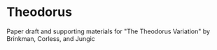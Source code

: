 # Theodorus
Paper draft and supporting materials for "The Theodorus Variation" by Brinkman, Corless, and Jungic
